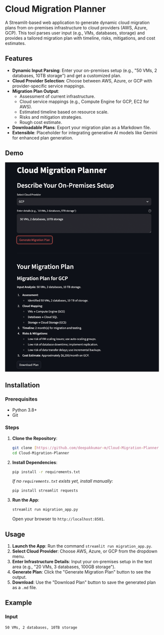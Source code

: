 # Cloud Migration Planner

A Streamlit-based web application to generate dynamic cloud migration plans from on-premises infrastructure to cloud providers (AWS, Azure, GCP). This tool parses user input (e.g., VMs, databases, storage) and provides a tailored migration plan with timeline, risks, mitigations, and cost estimates.

## Features

* **Dynamic Input Parsing**: Enter your on-premises setup (e.g., "50 VMs, 2 databases, 10TB storage") and get a customized plan.
* **Cloud Provider Selection**: Choose between AWS, Azure, or GCP with provider-specific service mappings.
* **Migration Plan Output**:
    * Assessment of current infrastructure.
    * Cloud service mappings (e.g., Compute Engine for GCP, EC2 for AWS).
    * Estimated timeline based on resource scale.
    * Risks and mitigation strategies.
    * Rough cost estimate.
* **Downloadable Plans**: Export your migration plan as a Markdown file.
* **Extensible**: Placeholder for integrating generative AI models like Gemini for enhanced plan generation.

## Demo

![App Demo Placeholder](migration.gif)

## Installation

### Prerequisites

* Python 3.8+
* Git

### Steps

1.  **Clone the Repository**:
    ```bash
    git clone [https://github.com/deepakkumar-m/Cloud-Migration-Planner.git]
    cd Cloud-Migration-Planner
    ```

2.  **Install Dependencies**:
    ```bash
    pip install -r requirements.txt
    ```
    *If no `requirements.txt` exists yet, install manually:*
    ```bash
    pip install streamlit requests
    ```

3.  **Run the App**:
    ```bash
    streamlit run migration_app.py
    ```
    Open your browser to `http://localhost:8501`.

## Usage

1.  **Launch the App**: Run the command `streamlit run migration_app.py`.
2.  **Select Cloud Provider**: Choose AWS, Azure, or GCP from the dropdown menu.
3.  **Enter Infrastructure Details**: Input your on-premises setup in the text area (e.g., "20 VMs, 3 databases, 100GB storage").
4.  **Generate Plan**: Click the "Generate Migration Plan" button to see the output.
5.  **Download**: Use the "Download Plan" button to save the generated plan as a `.md` file.

## Example

### Input

```text
50 VMs, 2 databases, 10TB storage
